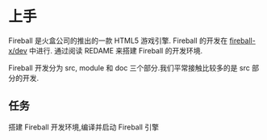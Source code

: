 # 上手

Fireball 是火盒公司的推出的一款 HTML5 游戏引擎. Fireball 的开发在 [fireball-x/dev](https://github.com/fireball-x/dev)
中进行. 通过阅读 REDAME 来搭建 Fireball 的开发环境.

Fireball 开发分为 src, module 和 doc 三个部分.我们平常接触比较多的是 src 部分的开发.

## 任务

搭建 Fireball 开发环境,编译并启动 Fireball 引擎
